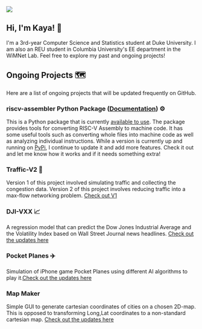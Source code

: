 <!--<a href="https://github.com/kcelebi">
<img align="center" alt="kcelebi's Github Stats" src="https://github-readme-stats.codestackr.vercel.app/api?username=kcelebi&show_icons=true&hide_border=true&count_private=true&include_all_commits=true&theme=vue" /></a>-->

<a href="https://github.com/kcelebi">
  <img align="center" src="https://github-readme-stats.anuraghazra1.vercel.app/api/top-langs/?username=kcelebi&layout=compact&theme=vue&hide_border=true" />
</a>

## Hi, I'm Kaya! 👋

I'm a 3rd-year Computer Science and Statistics student at Duke University. I am also an REU student in Columbia University's EE department in the WiMNet Lab. Feel free to explore my past and ongoing projects! 

## Ongoing Projects 🗺

Here are a list of ongoing projects that will be updated frequently on GitHub.

### riscv-assembler Python Package ([Documentation](https://www.riscvassembler.org)) ⚙️

This is a Python package that is currently [available to use](https://github.com/kcelebi/riscv-assembler). The package provides tools for converting RISC-V Assembly to machine code. It has some useful tools such as converting whole files into machine code as well as analyzing individual instructions. While a version is currently up and running on [PyPi](https://pypi.org/project/riscv-assembler/), I continue to update it and add more features. Check it out and let me know how it works and if it needs something extra!

### Traffic-V2 🚗

Version 1 of this project involved simulating traffic and collecting the congestion data. Version 2 of this project involves reducing traffic into a max-flow networking problem. [Check out V1](https://github.com/kcelebi/Traffic-V1)

### DJI-VXX 📈

A regression model that can predict the Dow Jones Industrial Average and the Volatility Index based on Wall Street Journal news headlines. [Check out the updates here](https://github.com/kcelebi/DJI-VXX)

### Pocket Planes ✈️

Simulation of iPhone game Pocket Planes using different AI algorithms to play it.[Check out the updates here](https://github.com/kcelebi/pocket-planes)

### Map Maker 

Simple GUI to generate cartesian coordinates of cities on a chosen 2D-map. This is opposed to transforming Long,Lat coordinates to a non-standard cartesian map. [Check out the updates here](https://github.com/kcelebi/map-maker)

